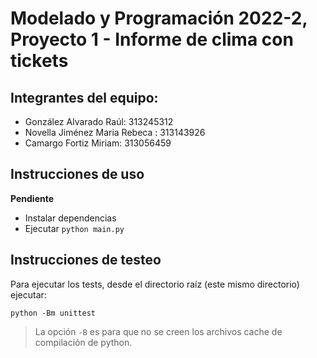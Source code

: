 # Modelado y Programación 2022-2, Proyecto 1 - Informe de clima con tickets

## Integrantes del equipo:
- González Alvarado Raúl: 313245312
- Novella Jiménez Maria Rebeca : 313143926
- Camargo Fortiz Miriam: 313056459

## Instrucciones de uso
**Pendiente**
- Instalar dependencias
- Ejecutar `python main.py`

## Instrucciones de testeo
Para ejecutar los tests, desde el directorio raíz (este
mismo directorio) ejecutar:
```
python -Bm unittest
```
> La opción `-B` es para que no se creen los archivos
cache de compilación de python.
